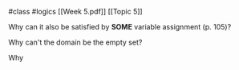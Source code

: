 #class #logics
[[Week 5.pdf]]
[[Topic 5]]

Why can it also be satisfied by **SOME** variable assignment (p. 105)?

Why can't the domain be the empty set?

Why 